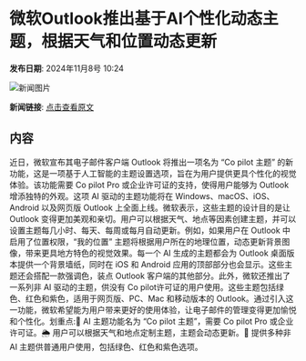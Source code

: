 # 微软Outlook推出基于AI个性化动态主题，根据天气和位置动态更新

**发布日期**: 2024年11月8号 10:24

![新闻图片](https://upload.chinaz.com/2024/1108/6386665822330900596001285.png)

**新闻链接**: [点击查看原文](https://www.aibase.com/zh/news/13088)

## 内容

近日，微软宣布其电子邮件客户端 Outlook 将推出一项名为 “Co pilot 主题” 的新功能，这是一项基于人工智能的主题设置选项，旨在为用户提供更具个性化的视觉体验。该功能需要 Co pilot Pro 或企业许可证的支持，使得用户能够为 Outlook 增添独特的外观。这项 AI 驱动的主题功能将在 Windows、macOS、iOS、Android 以及网页版 Outlook 上全面上线。微软表示，这些主题的设计目的是让 Outlook 变得更加美观和亲切。用户可以根据天气、地点等因素创建主题，并可以设置主题每几小时、每天、每周或每月自动更新。例如，如果用户在 Outlook 中启用了位置权限，“我的位置” 主题将根据用户所在的地理位置，动态更新背景图像，带来更具地方特色的视觉效果。每一个 AI 生成的主题都会为 Outlook 桌面版本提供一个背景墙纸，同时在 iOS 和 Android 应用的顶部部分也会显示。这些主题还会搭配一款强调色，装点 Outlook 客户端的其他部分。此外，微软还推出了一系列非 AI 驱动的主题，供没有 Co pilot许可证的用户使用。这些主题包括绿色、红色和紫色，适用于网页版、PC、Mac 和移动版本的 Outlook。通过引入这一功能，微软希望能为用户带来更好的使用体验，让电子邮件的管理变得更加愉悦和个性化。划重点:🌈 AI 主题功能名为 “Co pilot 主题”，需要 Co pilot Pro 或企业许可证。🌦️ 用户可以根据天气和地点定制主题，主题会动态更新。🎨 提供多种非 AI 主题供普通用户使用，包括绿色、红色和紫色选项。

